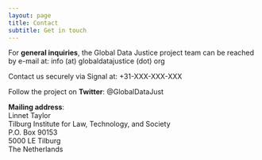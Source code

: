 ```yaml
---
layout: page
title: Contact
subtitle: Get in touch
---
```


For **general inquiries**, the Global Data Justice project team can be reached by e-mail at: info (at) globaldatajustice (dot) org

Contact us securely via Signal at: +31-XXX-XXX-XXX

Follow the project on **Twitter**: @GlobalDataJust

**Mailing address**:<br>
Linnet Taylor<br>
Tilburg Institute for Law, Technology, and Society<br>
P.O. Box 90153<br>
5000 LE Tilburg<br>
The Netherlands<br>
